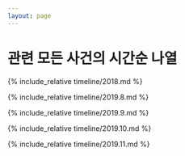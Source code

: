 ```yaml
---
layout: page
---
```


관련 모든 사건의 시간순 나열
==========================
 
{% include_relative timeline/2018.md %}

{% include_relative timeline/2019.8.md %}

{% include_relative timeline/2019.9.md %}

{% include_relative timeline/2019.10.md %}

{% include_relative timeline/2019.11.md %}


